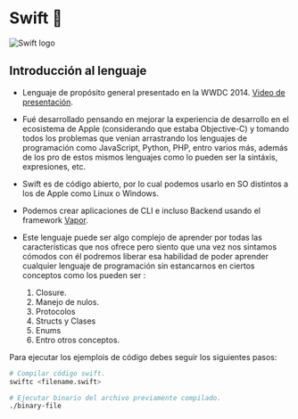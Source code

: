 # Swift 📱

![Swift logo](https://1000logos.net/wp-content/uploads/2020/09/Swift-Logo.png)

## Introducción al lenguaje

- Lenguaje de propósito general presentado en la WWDC 2014. [Video de presentación](https://www.youtube.com/watch?v=0Za-SO_FhQg).

- Fué desarrollado pensando en mejorar la experiencia de desarrollo en el ecosistema de Apple (considerando que estaba Objective-C) y tomando todos los problemas que venian arrastrando los lenguajes de programación como JavaScript, Python, PHP, entro varios más, además de los pro de estos mismos lenguajes como lo pueden ser la sintáxis, expresiones, etc.

- Swift es de código abierto, por lo cual podemos usarlo en SO distintos a los de Apple como Linux o Windows.

- Podemos crear aplicaciones de CLI e incluso Backend usando el framework [Vapor](https://vapor.codes).

- Este lenguaje puede ser algo complejo de aprender por todas las características que nos ofrece pero siento que una vez nos sintamos cómodos con él podremos liberar esa habilidad de poder aprender cualquier lenguaje de programación sin estancarnos en ciertos conceptos como los pueden ser :
  
  1. Closure.
  2. Manejo de nulos.
  3. Protocolos
  4. Structs y Clases
  5. Enums
  6. Entro otros conceptos.

Para ejecutar los ejemplois de código debes seguir los siguientes pasos:

```bash
# Compilar código swift.
swiftc <filename.swift>

# Ejecutar binario del archivo previamente compilado.
./binary-file
```


